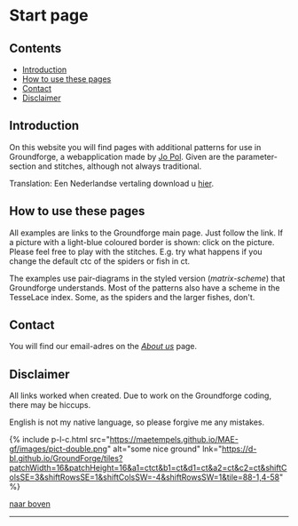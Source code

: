 # Start page

## Contents
* [Introduction](#introduction)
* [How to use these pages](#how-to-use-these-pages)
* [Contact](#contact)
* [Disclaimer](#disclaimer)

## Introduction
On this website you will find pages with additional patterns for use in Groundforge, a webapplication made by [Jo Pol][gf-jo]. Given are the parameter-section and stitches, although not always traditional.    

Translation: Een Nederlandse vertaling download u <a href="./documents/MAE-GF-NL.pdf" download>hier</a>.

## How to use these pages
All examples are links to the Groundforge main page. Just follow the link. If a picture with a light-blue coloured border is shown: click on the picture. Please feel free to play with the stitches. E.g. try what happens if you change the default <span class="stch">ctc</span> of the spiders or fish in <span class="stch">ct</span>.     

The examples use pair-diagrams in the styled version (_matrix-scheme_) that Groundforge understands.
Most of the patterns also have a scheme in the TesseLace index. Some, as the spiders and the larger fishes, don't.

## Contact
You will find our email-adres on the [_About us_][aboutus] page.

## Disclaimer
All links worked when created. Due to work on the Groundforge coding, there may be hiccups. 

English is not my native language, so please forgive me any mistakes.

{% include p-l-c.html
  src="https://maetempels.github.io/MAE-gf/images/pict-double.png"
  alt="some nice ground"
  lnk="https://d-bl.github.io/GroundForge/tiles?patchWidth=16&patchHeight=16&a1=ctct&b1=ct&d1=ct&a2=ct&c2=ct&shiftColsSE=3&shiftRowsSE=1&shiftColsSW=-4&shiftRowsSW=1&tile=88-1,4-58"
%}  

[p-1211]: ./images/pict-double.png?align=center
[t-1211]: https://d-bl.github.io/GroundForge/tiles?patchWidth=16&patchHeight=16&a1=ctct&b1=ct&d1=ct&a2=ct&c2=ct&shiftColsSE=3&shiftRowsSE=1&shiftColsSW=-4&shiftRowsSW=1&tile=88-1,4-58

<a href="#start-page">naar boven</a>
***

[gf-main]: https://d-bl.github.io/GroundForge/
[gf-jo]: https://github.com/jo-pol

[aboutus]: ./docs/about-us#write-us


